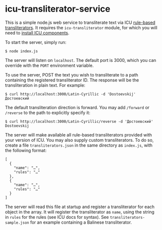 # icu-transliterator-service

This is a simple node.js web service to transliterate text via ICU [rule-based transliterators](http://userguide.icu-project.org/transforms/general#TOC-Rule-Based-Transliterators). It requires the `icu-transliterator` module, for which you will need to [install ICU components](https://github.com/longnow/node-icu-transliterator).

To start the server, simply run:

```
$ node index.js
```

The server will listen on `localhost`. The default port is 3000, which you can override with the `PORT` environment variable.

To use the server, POST the text you wish to transliterate to a path containing the registered transliterator ID. The response will be the transliteration in plain text. For example:

```
$ curl http://localhost:3000/Latin-Cyrillic -d 'Dostoevskij'
Достоевский
```

The default transliteration direction is forward. You may add `/forward` or `/reverse` to the path to explicitly specify it:

```
$ curl http://localhost:3000/Latin-Cyrillic/reverse -d 'Достоевский'
Dostoevskij
```

The server will make available all rule-based transliterators provided with your version of ICU. You may also supply custom transliterators. To do so, create a file `transliterators.json` in the same directory as `index.js`, with the following format:

```
[
  {
    "name": "…",
    "rules": "…"
  },
  {
    "name": "…",
    "rules": "…"
  }
]
```

The server will read this file at startup and register a transliterator for each object in the array. It will register the transliterator as `name`, using the string in `rules` for the rules (see ICU docs for syntax). See `transliterators-sample.json` for an example containing a Balinese transliterator.
